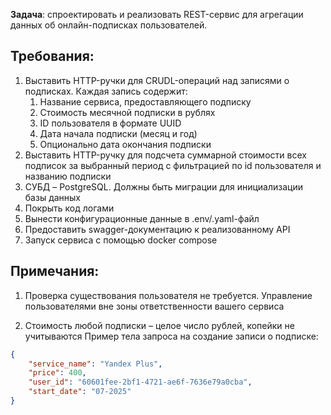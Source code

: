 **Задача**: спроектировать и реализовать REST-сервис для агрегации данных об 
онлайн-подписках пользователей. 

## Требования: 
1. Выставить HTTP-ручки для CRUDL-операций над записями о подписках. Каждая запись содержит: 
    1. Название сервиса, предоставляющего подписку 
    2. Стоимость месячной подписки в рублях 
    3. ID пользователя в формате UUID 
    4. Дата начала подписки (месяц и год) 
    5. Опционально дата окончания подписки 
2. Выставить HTTP-ручку для подсчета суммарной стоимости всех подписок за выбранный период с фильтрацией по id пользователя и названию подписки 
3. СУБД – PostgreSQL. Должны быть миграции для инициализации базы данных 
4. Покрыть код логами 
5. Вынести конфигурационные данные в .env/.yaml-файл 
6. Предоставить swagger-документацию к реализованному API 
7. Запуск сервиса с помощью docker compose 

## Примечания: 
1. Проверка существования пользователя не требуется. Управление пользователями вне зоны ответственности вашего сервиса 

2. Стоимость любой подписки – целое число рублей, копейки не учитываются 
Пример тела запроса на создание записи о подписке: 
```json 
{ 
    "service_name": "Yandex Plus", 
    "price": 400, 
    "user_id": "60601fee-2bf1-4721-ae6f-7636e79a0cba", 
    "start_date": "07-2025"
} 
```